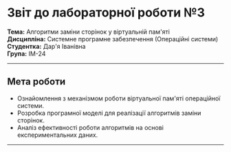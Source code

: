 # Звіт до лабораторної роботи №3
**Тема:** Алгоритми заміни сторінок у віртуальній пам'яті  
**Дисципліна:** Системне програмне забезпечення (Операційні системи)  
**Студентка:** Дар'я Іванівна  
**Група:** ІМ-24  

---

## Мета роботи  
- Ознайомлення з механізмом роботи віртуальної пам'яті операційної системи.  
- Розробка програмної моделі для реалізації алгоритмів заміни сторінок.  
- Аналіз ефективності роботи алгоритмів на основі експериментальних даних.

---
